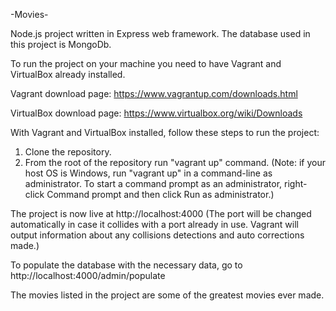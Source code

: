 -Movies-

Node.js project written in Express web framework. The database used in this project is MongoDb.

To run the project on your machine you need to have Vagrant and VirtualBox already installed.

Vagrant download page:
https://www.vagrantup.com/downloads.html

VirtualBox download page:
https://www.virtualbox.org/wiki/Downloads

With Vagrant and VirtualBox installed, follow these steps to run the project:
1. Clone the repository.
2. From the root of the repository run "vagrant up" command. (Note: if your host OS is Windows, run "vagrant up" in a command-line as administrator. To start a command prompt as an administrator, right-click Command prompt and then click Run as administrator.)

The project is now live at http://localhost:4000  (The port will be changed automatically in case it collides with a port already in use. Vagrant will output information about any collisions detections and auto corrections made.)

To populate the database with the necessary data, go to http://localhost:4000/admin/populate


The movies listed in the project are some of the greatest movies ever made.
